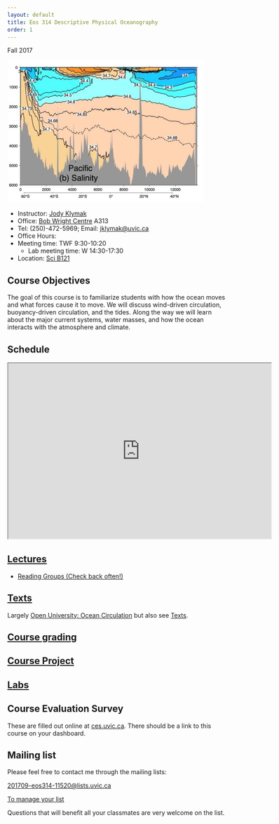 ```yaml
---
layout: default
title: Eos 314 Descriptive Physical Oceanography
order: 1
---
```


Fall 2017


![Salinity in the Pacific Ocean along 150W, from Emery et. al, 2007](figs/PacificSalSmall.jpg)

  - Instructor: [Jody Klymak](http://web.uvic.ca/~jklymak)
  - Office: [Bob Wright Centre](http://www.uvic.ca/buildings/sci.html) A313
  - Tel: (250)-472-5969; Email: [jklymak@uvic.ca](mailto:jklymak@uvic.ca)
  - Office Hours:
  - Meeting time:  TWF 9:30-10:20
    - Lab meeting time: W 14:30-17:30
  - Location:  [Sci B121](http://www.uvic.ca/home/about/campus-info/maps/maps/sci.php)

## Course Objectives ##

The goal of this course is to familiarize students with how the ocean
moves and what forces cause it to move.  We will discuss wind-driven
circulation, buoyancy-driven circulation, and the tides.  Along the
way we will learn about the major current systems, water masses, and
how the ocean interacts with the atmosphere and climate.


## Schedule

<iframe width="600px" height="400px" src="https://docs.google.com/spreadsheets/d/e/2PACX-1vQVIgoOGtI46FDH_qxoUmOT7n_eEJ8NBPZAjfXxkE62VLiC5Fy8SbLp-pxuuYTVnU_bwHt-pbsdw1B4/pubhtml?gid=0&amp;single=true&amp;widget=true&amp;headers=false"></iframe>

## [Lectures](Lectures/)

  - [Reading Groups (Check back often!)](ReadingGroups2017.txt)

## [Texts](Texts/)

Largely [Open University: Ocean Circulation](http://www.sciencedirect.com.ezproxy.library.uvic.ca/science/book/9780750652780) but also see [Texts](./Texts/).  

## [Course grading](Grading/)

## [Course Project](CourseProject/)

## [Labs](http://web.uvic.ca/~sarahjt/OSM/314Labs/)

## Course Evaluation Survey

These are filled out online at [ces.uvic.ca](http://ces.uvic.ca).  There should be a link to this course on your dashboard.

## Mailing list

Please feel free to contact me through the mailing lists:

[201709-eos314-11520@lists.uvic.ca](mailto:201709-eos314-11520@lists.uvic.ca)

[To manage your list](https://lists.uvic.ca/mailman/listinfo/201709-eos314-11520)

Questions that will benefit all your classmates are very welcome on
the list.
